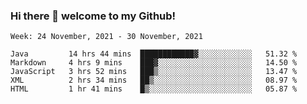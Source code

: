### Hi there 👋 welcome to my Github! 

<!--START_SECTION:waka-->
```text
Week: 24 November, 2021 - 30 November, 2021

Java         14 hrs 44 mins  ████████████▓░░░░░░░░░░░░   51.32 % 
Markdown     4 hrs 9 mins    ███▓░░░░░░░░░░░░░░░░░░░░░   14.50 % 
JavaScript   3 hrs 52 mins   ███▒░░░░░░░░░░░░░░░░░░░░░   13.47 % 
XML          2 hrs 34 mins   ██▒░░░░░░░░░░░░░░░░░░░░░░   08.97 % 
HTML         1 hr 41 mins    █▒░░░░░░░░░░░░░░░░░░░░░░░   05.87 % 
```
<!--END_SECTION:waka-->
